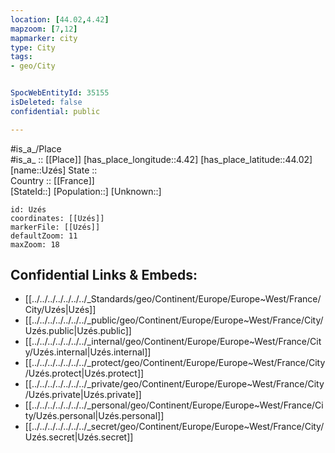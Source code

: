 ```yaml
---
location: [44.02,4.42] 
mapzoom: [7,12] 
mapmarker: city 
type: City
tags:
- geo/City


SpocWebEntityId: 35155
isDeleted: false
confidential: public

---
```

#is_a_/Place  
#is_a_ :: [[Place]] 
[has_place_longitude::4.42] 
[has_place_latitude::44.02] 
[name::Uzés] 
State ::  
Country :: [[France]]  
[StateId::] 
[Population::] 
[Unknown::] 


```leaflet
id: Uzés
coordinates: [[Uzés]] 
markerFile: [[Uzés]] 
defaultZoom: 11 
maxZoom: 18
```


## Confidential Links & Embeds: 
- [[../../../../../../../_Standards/geo/Continent/Europe/Europe~West/France/City/Uzés|Uzés]] 
- [[../../../../../../../_public/geo/Continent/Europe/Europe~West/France/City/Uzés.public|Uzés.public]] 
- [[../../../../../../../_internal/geo/Continent/Europe/Europe~West/France/City/Uzés.internal|Uzés.internal]] 
- [[../../../../../../../_protect/geo/Continent/Europe/Europe~West/France/City/Uzés.protect|Uzés.protect]] 
- [[../../../../../../../_private/geo/Continent/Europe/Europe~West/France/City/Uzés.private|Uzés.private]] 
- [[../../../../../../../_personal/geo/Continent/Europe/Europe~West/France/City/Uzés.personal|Uzés.personal]] 
- [[../../../../../../../_secret/geo/Continent/Europe/Europe~West/France/City/Uzés.secret|Uzés.secret]] 
